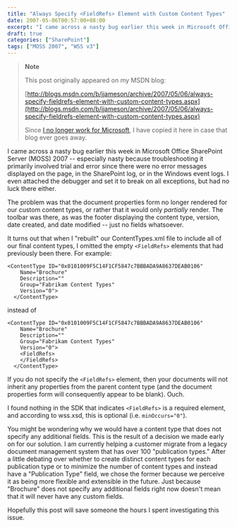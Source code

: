 ```yaml
---
title: "Always Specify <FieldRefs> Element with Custom Content Types"
date: 2007-05-06T00:57:00+08:00
excerpt: "I came across a nasty bug earlier this week in Microsoft Office SharePoint Server (MOSS) 2007 -- especially nasty because troubleshooting it primarily involved trial and error since there were no error messages displayed on the page, in the SharePoint..."
draft: true
categories: ["SharePoint"]
tags: ["MOSS 2007", "WSS v3"]
---
```


> **Note**
>
> This post originally appeared on my MSDN blog:
>
> [http://blogs.msdn.com/b/jjameson/archive/2007/05/06/always-specify-fieldrefs-element-with-custom-content-types.aspx](http://blogs.msdn.com/b/jjameson/archive/2007/05/06/always-specify-fieldrefs-element-with-custom-content-types.aspx)
>
> Since
> [I no longer work for Microsoft](/blog/jjameson/2011/09/02/last-day-with-microsoft), I have copied it here in case that blog
> ever goes away.

I came across a nasty bug earlier this week in Microsoft Office SharePoint Server  (MOSS) 2007 -- especially nasty because troubleshooting it primarily involved trial  and error since there were no error messages displayed on the page, in the SharePoint  log, or in the Windows event logs. I even attached the debugger and set it to break  on all exceptions, but had no luck there either.

The problem was that the document properties form no longer rendered for our  custom content types, or rather that it would only *partially* render. The  toolbar was there, as was the footer displaying the content type, version, date  created, and date modified -- just no fields whatsoever.

It turns out that when I "rebuilt" our ContentTypes.xml file to include all of  our final content types, I omitted the empty `<FieldRefs>`  elements that had previously been there. For example:

```
<ContentType ID="0x0101009F5C14F1CF5847c7BBBADA9A8637DEAB0106"
    Name="Brochure"
    Description=""
    Group="Fabrikam Content Types"
    Version="0">
  </ContentType>
```

instead of

```
<ContentType ID="0x0101009F5C14F1CF5847c7BBBADA9A8637DEAB0106"
    Name="Brochure"
    Description=""
    Group="Fabrikam Content Types"
    Version="0">
    <FieldRefs>
    </FieldRefs>
  </ContentType>
```

If you do not specify the `<FieldRefs>`  element, then your documents will not inherit any properties from the parent content  type (and the document properties form will consequently appear to be blank). Ouch.

I found nothing in the SDK that indicates `<FieldRefs>`  is a required element, and according to wss.xsd, this is optional (i.e. `minOccurs="0"`).

You might be wondering why we would have a content type that does not specify  any additional fields. This is the result of a decision we made early on for our  solution. I am currently helping a customer migrate from a legacy document management  system that has over 100 "publication types." After a little debating over whether  to create distinct content types for each publication type or to minimize the number  of content types and instead have a "Publication Type" field, we chose the former  because we perceive it as being more flexible and extensible in the future. Just  because "Brochure" does not specify any additional fields right now doesn't mean  that it will never have any custom fields.

Hopefully this post will save someone the hours I spent investigating this issue.

